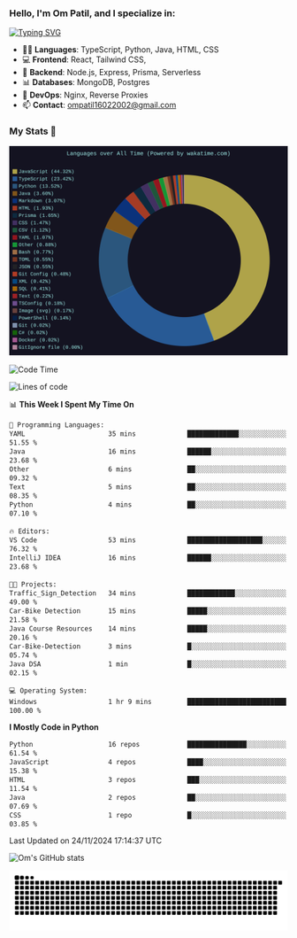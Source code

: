 <h3>Hello, I'm Om Patil, and I specialize in:</h3>

[![Typing SVG](https://readme-typing-svg.demolab.com?font=Fira+Code&pause=1000&color=00F7F6&width=435&lines=Full+Stack+Developer;Node.js+Backend+Developer;React+Frontend+Developer)](https://git.io/typing-svg)

<ul>
  <li>👨‍💻 <strong>Languages</strong>: TypeScript, Python, Java, HTML, CSS</li>
  <li>💻 <strong>Frontend</strong>: React, Tailwind CSS,  </li>
  <li>🦄 <strong>Backend</strong>: Node.js, Express, Prisma, Serverless </li>
  <li>📊 <strong>Databases</strong>: MongoDB, Postgres</li>
  <li>🚀 <strong>DevOps</strong>: Nginx, Reverse Proxies</li>
  <li>📫 <strong>Contact</strong>: <a href="mailto:ompatil16022002@gmail.com">ompatil16022002@gmail.com</a></li>
</ul>


<h3>My Stats 💯</h3>

<img src="wakatime-stats.svg" alt="Wakatime Stats" width="600"/>

<!--  [![Top Langs](https://github-readme-stats.vercel.app/api/top-langs/?username=9OmP&layout=compact&theme=radical)](https://github.com/anuraghazra/github-readme-stats) -->

<!--START_SECTION:waka-->
![Code Time](http://img.shields.io/badge/Code%20Time-107%20hrs%2025%20mins-blue)

![Lines of code](https://img.shields.io/badge/From%20Hello%20World%20I%27ve%20Written-1.5%20million%20lines%20of%20code-blue)

📊 **This Week I Spent My Time On** 

```text
💬 Programming Languages: 
YAML                     35 mins             █████████████░░░░░░░░░░░░   51.55 % 
Java                     16 mins             ██████░░░░░░░░░░░░░░░░░░░   23.68 % 
Other                    6 mins              ██░░░░░░░░░░░░░░░░░░░░░░░   09.32 % 
Text                     5 mins              ██░░░░░░░░░░░░░░░░░░░░░░░   08.35 % 
Python                   4 mins              ██░░░░░░░░░░░░░░░░░░░░░░░   07.10 % 

🔥 Editors: 
VS Code                  53 mins             ███████████████████░░░░░░   76.32 % 
IntelliJ IDEA            16 mins             ██████░░░░░░░░░░░░░░░░░░░   23.68 % 

🐱‍💻 Projects: 
Traffic_Sign_Detection   34 mins             ████████████░░░░░░░░░░░░░   49.00 % 
Car-Bike Detection       15 mins             █████░░░░░░░░░░░░░░░░░░░░   21.58 % 
Java Course Resources    14 mins             █████░░░░░░░░░░░░░░░░░░░░   20.16 % 
Car-Bike-Detection       3 mins              █░░░░░░░░░░░░░░░░░░░░░░░░   05.74 % 
Java DSA                 1 min               █░░░░░░░░░░░░░░░░░░░░░░░░   02.15 % 

💻 Operating System: 
Windows                  1 hr 9 mins         █████████████████████████   100.00 % 
```

**I Mostly Code in Python** 

```text
Python                   16 repos            ███████████████░░░░░░░░░░   61.54 % 
JavaScript               4 repos             ████░░░░░░░░░░░░░░░░░░░░░   15.38 % 
HTML                     3 repos             ███░░░░░░░░░░░░░░░░░░░░░░   11.54 % 
Java                     2 repos             ██░░░░░░░░░░░░░░░░░░░░░░░   07.69 % 
CSS                      1 repo              █░░░░░░░░░░░░░░░░░░░░░░░░   03.85 % 
```




 Last Updated on 24/11/2024 17:14:37 UTC
<!--END_SECTION:waka-->

![Om's GitHub stats](https://github-readme-stats.vercel.app/api?username=9OmP&show_icons=true&theme=radical)

![snake gif](https://github.com/9OmP/9OmP/blob/output/github-contribution-grid-snake-dark.svg)


